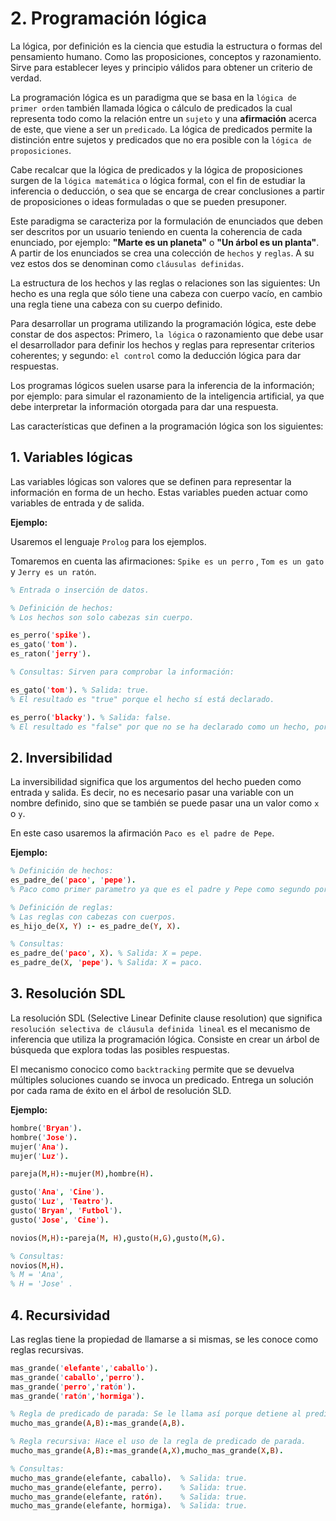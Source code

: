 # 2. Programación lógica

La lógica, por definición es la ciencia que estudia la estructura o formas del pensamiento humano. Como las proposiciones, conceptos y razonamiento. Sirve para establecer leyes y principio válidos para obtener un criterio de verdad.

La programación lógica es un paradigma que se basa en la `lógica de primer orden` también llamada lógica o cálculo de predicados la cual representa todo como la relación entre un `sujeto` y una **afirmación** acerca de este, que viene a ser un `predicado`. La lógica de predicados permite la distinción entre sujetos y predicados que no era posible con la `lógica de proposiciones`.

Cabe recalcar que la lógica de predicados y la lógica de proposiciones surgen de la `lógica matemática` o lógica formal, con el fin de estudiar la inferencia o deducción, o sea que se encarga de crear conclusiones a partir de proposiciones o ideas formuladas o que se pueden presuponer.

Este paradigma se caracteriza por la formulación de enunciados que deben ser descritos por un usuario teniendo en cuenta la coherencia de cada enunciado, por ejemplo: **"Marte es un planeta"** o **"Un árbol es un planta"**. A partir de los enunciados se crea una colección de `hechos` y `reglas`. A su vez estos dos se denominan como `cláusulas definidas`.

La estructura de los hechos y las reglas o relaciones son las siguientes: Un hecho es una regla que sólo tiene una cabeza con cuerpo vacío, en cambio una regla tiene una cabeza con su cuerpo definido.

Para desarrollar un programa utilizando la programación lógica, este debe constar de dos aspectos: Primero, `la lógica` o razonamiento que debe usar el desarrollador para definir los hechos y reglas para representar criterios coherentes; y segundo: `el control` como la deducción lógica para dar respuestas.

Los programas lógicos suelen usarse para la inferencia de la información; por ejemplo: para simular el razonamiento de la inteligencia artificial, ya que debe interpretar la información otorgada para dar una respuesta.

Las características que definen a la programación lógica son los siguientes:

## 1. Variables lógicas

Las variables lógicas son valores que se definen para representar la información en forma de un hecho. Estas variables pueden actuar como variables de entrada y de salida.

**Ejemplo:**

Usaremos el lenguaje `Prolog` para los ejemplos.

Tomaremos en cuenta las afirmaciones: `Spike es un perro` , `Tom es un gato` y `Jerry es un ratón`.

```prolog
% Entrada o inserción de datos.

% Definición de hechos:
% Los hechos son solo cabezas sin cuerpo.

es_perro('spike').
es_gato('tom').
es_raton('jerry').

% Consultas: Sirven para comprobar la información:

es_gato('tom'). % Salida: true.
% El resultado es "true" porque el hecho sí está declarado.

es_perro('blacky'). % Salida: false.
% El resultado es "false" por que no se ha declarado como un hecho, por lo tanto, el programa no lo puede inferir.
```

## 2. Inversibilidad

La inversibilidad significa que los argumentos del hecho pueden como entrada y salida. Es decir, no es necesario pasar una variable con un nombre definido, sino que se también se puede pasar una un valor como `x` o `y`.

En este caso usaremos la afirmación `Paco es el padre de Pepe`.

**Ejemplo:**

```prolog
% Definición de hechos:
es_padre_de('paco', 'pepe').
% Paco como primer parametro ya que es el padre y Pepe como segundo por que es el hijo.

% Definición de reglas:
% Las reglas con cabezas con cuerpos.
es_hijo_de(X, Y) :- es_padre_de(Y, X).

% Consultas:
es_padre_de('paco', X). % Salida: X = pepe.
es_padre_de(X, 'pepe'). % Salida: X = paco.
```

## 3. Resolución SDL
La resolución SDL (Selective Linear Definite clause resolution) que significa `resolución selectiva de cláusula definida lineal` es el mecanismo de inferencia que utiliza la programación lógica. Consiste en crear un árbol de búsqueda que explora todas las posibles respuestas.

El mecanismo conocico como `backtracking` permite que se devuelva múltiples soluciones cuando se invoca un predicado. Entrega un solución por cada rama de éxito en el árbol de resolución SLD.

**Ejemplo:**

```prolog
hombre('Bryan').
hombre('Jose').
mujer('Ana').
mujer('Luz').

pareja(M,H):-mujer(M),hombre(H).

gusto('Ana', 'Cine').
gusto('Luz', 'Teatro').
gusto('Bryan', 'Futbol').
gusto('Jose', 'Cine').

novios(M,H):-pareja(M, H),gusto(H,G),gusto(M,G).

% Consultas:
novios(M,H).
% M = 'Ana',
% H = 'Jose' .
```

## 4. Recursividad

Las reglas tiene la propiedad de llamarse a si mismas, se les conoce como reglas recursivas.

```prolog
mas_grande('elefante','caballo').
mas_grande('caballo','perro').
mas_grande('perro','ratón').
mas_grande('ratón','hormiga').

% Regla de predicado de parada: Se le llama así porque detiene al predicado cuando la regla se cumple.
mucho_mas_grande(A,B):-mas_grande(A,B).

% Regla recursiva: Hace el uso de la regla de predicado de parada.
mucho_mas_grande(A,B):-mas_grande(A,X),mucho_mas_grande(X,B).

% Consultas:
mucho_mas_grande(elefante, caballo).  % Salida: true.
mucho_mas_grande(elefante, perro).    % Salida: true.
mucho_mas_grande(elefante, ratón).    % Salida: true.
mucho_mas_grande(elefante, hormiga).  % Salida: true.
```
